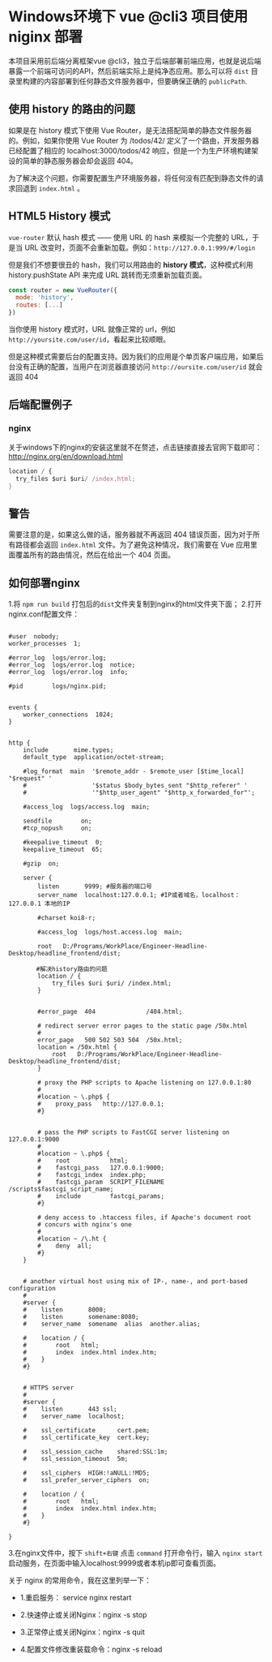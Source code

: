 # Windows环境下 vue @cli3 项目使用 niginx 部署
本项目采用前后端分离框架vue @cli3，独立于后端部署前端应用，也就是说后端暴露一个前端可访问的API，然后前端实际上是纯净态应用。那么可以将 `dist` 目录里构建的内容部署到任何静态文件服务器中，但要确保正确的 `publicPath`.

## 使用 history 的路由的问题
如果是在 history 模式下使用 Vue Router，是无法搭配简单的静态文件服务器的。例如，如果你使用 Vue Router 为 /todos/42/ 定义了一个路由，开发服务器已经配置了相应的 localhost:3000/todos/42 响应，但是一个为生产环境构建架设的简单的静态服务器会却会返回 404。

为了解决这个问题，你需要配置生产环境服务器，将任何没有匹配到静态文件的请求回退到 `index.html` 。

## HTML5 History 模式
`vue-router` 默认 hash 模式 —— 使用 URL 的 hash 来模拟一个完整的 URL，于是当 URL 改变时，页面不会重新加载。例如：`http://127.0.0.1:999/#/login`


但是我们不想要很丑的 hash，我们可以用路由的 **history 模式**，这种模式利用 history.pushState API 来完成 URL 跳转而无须重新加载页面。
```javascript
const router = new VueRouter({
  mode: 'history',
  routes: [...]
})
```
当你使用 history 模式时，URL 就像正常的 url，例如 `http://yoursite.com/user/id`，看起来比较顺眼。

但是这种模式需要后台的配置支持。因为我们的应用是个单页客户端应用，如果后台没有正确的配置，当用户在浏览器直接访问 `http://oursite.com/user/id` 就会返回 404

## 后端配置例子

### nginx
关于windows下的nginx的安装这里就不在赘述，点击链接直接去官网下载即可：http://nginx.org/en/download.html
```javascript
location / {
  try_files $uri $uri/ /index.html;
}
```

## 警告
需要注意的是，如果这么做的话，服务器就不再返回 404 错误页面，因为对于所有路径都会返回 `index.html` 文件。为了避免这种情况，我们需要在 Vue 应用里面覆盖所有的路由情况，然后在给出一个 404 页面。

## 如何部署nginx
1.将 `npm run build` 打包后的`dist`文件夹复制到nginx的html文件夹下面；
2.打开nginx.conf配置文件：
```config

#user  nobody;
worker_processes  1;

#error_log  logs/error.log;
#error_log  logs/error.log  notice;
#error_log  logs/error.log  info;

#pid        logs/nginx.pid;


events {
    worker_connections  1024;
}


http {
    include       mime.types;
    default_type  application/octet-stream;

    #log_format  main  '$remote_addr - $remote_user [$time_local] "$request" '
    #                  '$status $body_bytes_sent "$http_referer" '
    #                  '"$http_user_agent" "$http_x_forwarded_for"';

    #access_log  logs/access.log  main;

    sendfile        on;
    #tcp_nopush     on;

    #keepalive_timeout  0;
    keepalive_timeout  65;

    #gzip  on;

    server {
        listen       9999; #服务器的端口号
        server_name  localhost:127.0.0.1; #IP或者域名，localhost：127.0.0.1 本地的IP

        #charset koi8-r;

        #access_log  logs/host.access.log  main;

        root   D:/Programs/WorkPlace/Engineer-Headline-Desktop/headline_frontend/dist;
        
    　  #解决history路由的问题
        location / {
            try_files $uri $uri/ /index.html;
        }


        #error_page  404              /404.html;

        # redirect server error pages to the static page /50x.html
        #
        error_page   500 502 503 504  /50x.html;
        location = /50x.html {
            root   D:/Programs/WorkPlace/Engineer-Headline-Desktop/headline_frontend/dist;
        }

        # proxy the PHP scripts to Apache listening on 127.0.0.1:80
        #
        #location ~ \.php$ {
        #    proxy_pass   http://127.0.0.1;
        #}


        # pass the PHP scripts to FastCGI server listening on 127.0.0.1:9000
        #
        #location ~ \.php$ {
        #    root           html;
        #    fastcgi_pass   127.0.0.1:9000;
        #    fastcgi_index  index.php;
        #    fastcgi_param  SCRIPT_FILENAME  /scripts$fastcgi_script_name;
        #    include        fastcgi_params;
        #}

        # deny access to .htaccess files, if Apache's document root
        # concurs with nginx's one
        #
        #location ~ /\.ht {
        #    deny  all;
        #}
    }


    # another virtual host using mix of IP-, name-, and port-based configuration
    #
    #server {
    #    listen       8000;
    #    listen       somename:8080;
    #    server_name  somename  alias  another.alias;

    #    location / {
    #        root   html;
    #        index  index.html index.htm;
    #    }
    #}


    # HTTPS server
    #
    #server {
    #    listen       443 ssl;
    #    server_name  localhost;

    #    ssl_certificate      cert.pem;
    #    ssl_certificate_key  cert.key;

    #    ssl_session_cache    shared:SSL:1m;
    #    ssl_session_timeout  5m;

    #    ssl_ciphers  HIGH:!aNULL:!MD5;
    #    ssl_prefer_server_ciphers  on;

    #    location / {
    #        root   html;
    #        index  index.html index.htm;
    #    }
    #}

}
```

3.在nginx文件中，按下 `shift+右键` 点击 `command` 打开命令行，输入 `nginx start` 启动服务，在页面中输入localhost:9999或者本机ip即可查看页面。

关于 nginx 的常用命令，我在这里列举一下：

- 1.重启服务： service nginx restart 

- 2.快速停止或关闭Nginx：nginx -s stop

- 3.正常停止或关闭Nginx：nginx -s quit

- 4.配置文件修改重装载命令：nginx -s reload